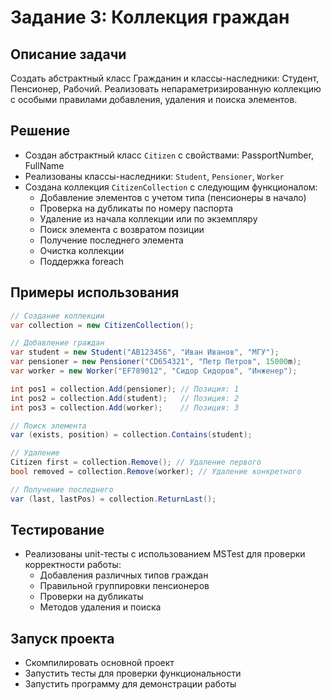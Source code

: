 # Задание 3: Коллекция граждан

## Описание задачи
Создать абстрактный класс Гражданин и классы-наследники: Студент, Пенсионер, Рабочий. Реализовать непараметризированную коллекцию с особыми правилами добавления, удаления и поиска элементов.

## Решение
- Создан абстрактный класс `Citizen` с свойствами: PassportNumber, FullName
- Реализованы классы-наследники: `Student`, `Pensioner`, `Worker`
- Создана коллекция `CitizenCollection` с следующим функционалом:
  - Добавление элементов с учетом типа (пенсионеры в начало)
  - Проверка на дубликаты по номеру паспорта
  - Удаление из начала коллекции или по экземпляру
  - Поиск элемента с возвратом позиции
  - Получение последнего элемента
  - Очистка коллекции
  - Поддержка foreach

## Примеры использования
```csharp
// Создание коллекции
var collection = new CitizenCollection();

// Добавление граждан
var student = new Student("AB123456", "Иван Иванов", "МГУ");
var pensioner = new Pensioner("CD654321", "Петр Петров", 15000m);
var worker = new Worker("EF789012", "Сидор Сидоров", "Инженер");

int pos1 = collection.Add(pensioner); // Позиция: 1
int pos2 = collection.Add(student);   // Позиция: 2
int pos3 = collection.Add(worker);    // Позиция: 3

// Поиск элемента
var (exists, position) = collection.Contains(student);

// Удаление
Citizen first = collection.Remove(); // Удаление первого
bool removed = collection.Remove(worker); // Удаление конкретного

// Получение последнего
var (last, lastPos) = collection.ReturnLast();
```

## Тестирование
- Реализованы unit-тесты с использованием MSTest для проверки корректности работы:
  - Добавления различных типов граждан
  - Правильной группировки пенсионеров
  - Проверки на дубликаты
  - Методов удаления и поиска

## Запуск проекта
- Скомпилировать основной проект
- Запустить тесты для проверки функциональности
- Запустить программу для демонстрации работы
